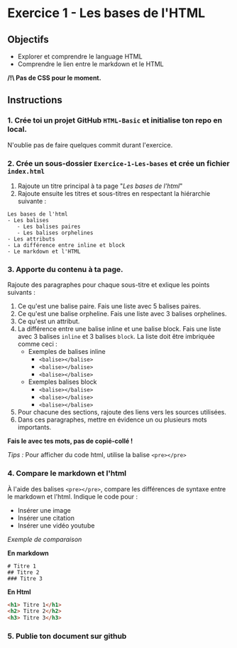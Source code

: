 # Exercice 1 - Les bases de l'HTML

## Objectifs

- Explorer et comprendre le language HTML
- Comprendre le lien entre le markdown et le HTML

**/!\ Pas de CSS pour le moment.**



## Instructions

### 1. Crée toi un projet GitHub `HTML-Basic` et initialise ton repo en local.
N'oublie pas de faire quelques commit durant l'exercice.  


### 2. Crée un sous-dossier `Exercice-1-Les-bases` et crée un fichier `index.html`        

1. Rajoute un titre principal à ta page "*Les bases de l'html*"
1. Rajoute ensuite les titres et sous-titres en respectant la hiérarchie suivante :   
````
Les bases de l'html     
- Les balises    
   - Les balises paires    
   - Les balises orphelines   
- Les attributs
- La différence entre inline et block
- Le markdown et l'HTML
````

### 3. Apporte du contenu à ta page.   
Rajoute des paragraphes pour chaque sous-titre et exlique les points suivants :    
1. Ce qu'est une balise paire. Fais une liste avec 5 balises paires.
2. Ce qu'est une balise orpheline. Fais une liste avec 3 balises orphelines.
3. Ce qu'est un attribut.
4. La différence entre une balise inline et une balise block. Fais une liste avec 3 balises `inline` et 3  balises `block`. La liste doit être imbriquée comme ceci :
    * Exemples de balises inline 
        * `<balise></balise>`
        * `<balise></balise>`
        * `<balise></balise>`
    * Exemples balises block 
        * `<balise></balise>`
        * `<balise></balise>`
        * `<balise></balise>`
5. Pour chacune des sections, rajoute des liens vers les sources utilisées. 
6. Dans ces paragraphes, mettre en évidence un ou plusieurs mots importants. 

**Fais le avec tes mots, pas de copié-collé !**    

*Tips :* Pour afficher du code html, utilise la balise ``<pre></pre>``


### 4. Compare le markdown et l'html

À l'aide des balises ``<pre></pre>``, compare les différences de syntaxe entre le markdown et l'html. 
Indique le code pour :   
- Insérer une image
- Insérer une citation
- Insérer une vidéo youtube

*Exemple de comparaison*     
    
**En markdown** 
````
# Titre 1
## Titre 2
### Titre 3
````

**En Html** 
````html
<h1> Titre 1</h1>
<h2> Titre 2</h2>
<h3> Titre 3</h3>
````

### 5. Publie ton document sur github
